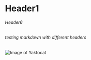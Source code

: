 # Header1
###### Header6
###### testing markdown with different headers

![Image of Yaktocat](https://octodex.github.com/images/yaktocat.png)

